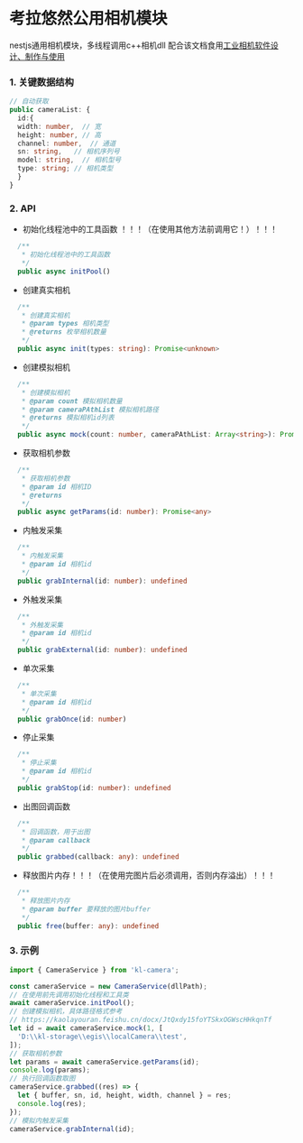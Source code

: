 # 考拉悠然公用相机模块
nestjs通用相机模块，多线程调用c++相机dll
配合该文档食用[工业相机软件设计、制作与使用](https://kaolayouran.feishu.cn/docx/JtQxdy15foYTSkxOGWscHHkqnTf)
### 1. 关键数据结构

```typescript
// 自动获取
public cameraList: {
  id:{
  width: number,  // 宽
  height: number, // 高
  channel: number,  // 通道
  sn: string,   // 相机序列号
  model: string,  // 相机型号
  type: string; // 相机类型
  }
}
```

### 2. API

- 初始化线程池中的工具函数
  ！！！（在使用其他方法前调用它！）！！！

```typescript
  /**
   * 初始化线程池中的工具函数
   */
  public async initPool()
```

- 创建真实相机

```typescript
  /**
   * 创建真实相机
   * @param types 相机类型
   * @returns 枚举相机数量
   */
  public async init(types: string): Promise<unknown>
```

- 创建模拟相机

```typescript
  /**
   * 创建模拟相机
   * @param count 模拟相机数量
   * @param cameraPAthList 模拟相机路径
   * @returns 模拟相机id列表
   */
  public async mock(count: number, cameraPAthList: Array<string>): Promise<number[]>
```

- 获取相机参数

```typescript
  /**
   * 获取相机参数
   * @param id 相机ID
   * @returns
   */
  public async getParams(id: number): Promise<any>
```

- 内触发采集

```typescript
  /**
   * 内触发采集
   * @param id 相机id
   */
  public grabInternal(id: number): undefined
```

- 外触发采集

```typescript
  /**
   * 外触发采集
   * @param id 相机id
   */
  public grabExternal(id: number): undefined
```

- 单次采集

```typescript
  /**
   * 单次采集
   * @param id 相机id
   */
  public grabOnce(id: number)
```

- 停止采集

```typescript
  /**
   * 停止采集
   * @param id 相机id
   */
  public grabStop(id: number): undefined
```

- 出图回调函数

```typescript
  /**
   * 回调函数，用于出图
   * @param callback
   */
  public grabbed(callback: any): undefined
```

- 释放图片内存！！！（在使用完图片后必须调用，否则内存溢出）！！！
```typescript
  /**
   * 释放图片内存
   * @param buffer 要释放的图片buffer
   */
  public free(buffer: any): undefined 
```
### 3. 示例

```typescript
import { CameraService } from 'kl-camera';

const cameraService = new CameraService(dllPath);
// 在使用前先调用初始化线程和工具类
await cameraService.initPool();
// 创建模拟相机，具体路径格式参考
// https://kaolayouran.feishu.cn/docx/JtQxdy15foYTSkxOGWscHHkqnTf
let id = await cameraService.mock(1, [
  'D:\\kl-storage\\egis\\localCamera\\test',
]);
// 获取相机参数
let params = await cameraService.getParams(id);
console.log(params);
// 执行回调函数取图
cameraService.grabbed((res) => {
  let { buffer, sn, id, height, width, channel } = res;
  console.log(res);
});
// 模拟内触发采集
cameraService.grabInternal(id);
```
